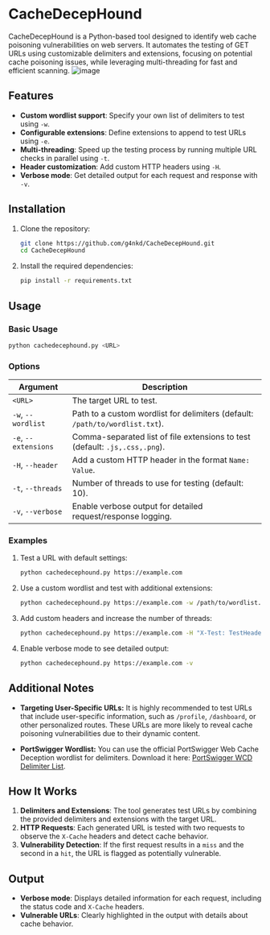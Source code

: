 # CacheDecepHound

CacheDecepHound is a Python-based tool designed to identify web cache poisoning vulnerabilities on web servers. It automates the testing of GET URLs using customizable delimiters and extensions, focusing on potential cache poisoning issues, while leveraging multi-threading for fast and efficient scanning.
![image](https://github.com/user-attachments/assets/000214fa-cf56-42cf-9775-de29b3eda622)


## Features
- **Custom wordlist support**: Specify your own list of delimiters to test using `-w`.
- **Configurable extensions**: Define extensions to append to test URLs using `-e`.
- **Multi-threading**: Speed up the testing process by running multiple URL checks in parallel using `-t`.
- **Header customization**: Add custom HTTP headers using `-H`.
- **Verbose mode**: Get detailed output for each request and response with `-v`.

## Installation

1. Clone the repository:
   ```bash
   git clone https://github.com/g4nkd/CacheDecepHound.git
   cd CacheDecepHound
   ```

2. Install the required dependencies:
   ```bash
   pip install -r requirements.txt
   ```

## Usage

### Basic Usage
```bash
python cachedecephound.py <URL>
```

### Options
| Argument               | Description                                                                                  |
|------------------------|----------------------------------------------------------------------------------------------|
| `<URL>`               | The target URL to test.                                                                      |
| `-w`, `--wordlist`     | Path to a custom wordlist for delimiters (default: `/path/to/wordlist.txt`). |
| `-e`, `--extensions`   | Comma-separated list of file extensions to test (default: `.js,.css,.png`).                      |
| `-H`, `--header`       | Add a custom HTTP header in the format `Name: Value`.                                        |
| `-t`, `--threads`      | Number of threads to use for testing (default: 10).                                          |
| `-v`, `--verbose`      | Enable verbose output for detailed request/response logging.                                 |

### Examples

1. Test a URL with default settings:
   ```bash
   python cachedecephound.py https://example.com
   ```

2. Use a custom wordlist and test with additional extensions:
   ```bash
   python cachedecephound.py https://example.com -w /path/to/wordlist.txt -e .html,.php,.json
   ```

3. Add custom headers and increase the number of threads:
   ```bash
   python cachedecephound.py https://example.com -H "X-Test: TestHeader" -t 20
   ```

4. Enable verbose mode to see detailed output:
   ```bash
   python cachedecephound.py https://example.com -v
   ```

## Additional Notes

- **Targeting User-Specific URLs:** It is highly recommended to test URLs that include user-specific information, such as `/profile`, `/dashboard`, or other personalized routes. These URLs are more likely to reveal cache poisoning vulnerabilities due to their dynamic content.

- **PortSwigger Wordlist:** You can use the official PortSwigger Web Cache Deception wordlist for delimiters. Download it here: [PortSwigger WCD Delimiter List](https://portswigger.net/web-security/web-cache-deception/wcd-lab-delimiter-list).

## How It Works

1. **Delimiters and Extensions**: The tool generates test URLs by combining the provided delimiters and extensions with the target URL.
2. **HTTP Requests**: Each generated URL is tested with two requests to observe the `X-Cache` headers and detect cache behavior.
3. **Vulnerability Detection**: If the first request results in a `miss` and the second in a `hit`, the URL is flagged as potentially vulnerable.

## Output
- **Verbose mode**: Displays detailed information for each request, including the status code and `X-Cache` headers.
- **Vulnerable URLs**: Clearly highlighted in the output with details about cache behavior.
